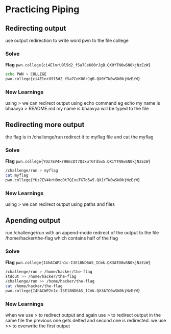 # Practicing Piping


## Redirecting output
use output redirection to write word pwn to the file college 


### Solve
**Flag** `pwn.college{ci4ElnrU9l5d2_fSa7CeK00rJgB.QX0YTN0wSN0kjNzEzW}`

```bash
echo PWN > COLLEGE
pwn.college{ci4ElnrU9l5d2_fSa7CeK00rJgB.QX0YTN0wSN0kjNzEzW}
```
### New Learnings
using > we can redirect output using echo command
eg echo my name is bhaavya > README.md
my name is bhaavya will be typed to the file

## Redirecting more output
the flag is in /challenge/run redirect it to myflag file and cat the myflag


### Solve
**Flag** `pwn.college{YUz7EV4krH8mcDt7QIxuTGTd5w5.QX1YTN0wSN0kjNzEzW}`

```bash
/challenge/run > myflag
cat myflag
pwn.college{YUz7EV4krH8mcDt7QIxuTGTd5w5.QX1YTN0wSN0kjNzEzW}
```
### New Learnings
using > we can redirect output using paths and files



## Apending output
run /challenge/run with an append-mode redirect of the output to the file /home/hacker/the-flag which contains half of the flag


### Solve
**Flag** `pwn.college{I4hACWP2n1c-I3E18ND6AS_ICmk.QX3ATO0wSN0kjNzEzW}`

```bash
/challenge/run > /home/hacker/the-flag
stdout >> /home/hacker/the-flag
/challenge/run >> /home/hacker/the-flag
cat /home/hacker/the-flag
pwn.college{I4hACWP2n1c-I3E18ND6AS_ICmk.QX3ATO0wSN0kjNzEzW}
```
### New Learnings
when we use > to redirect output and again use > to redirect output in the same file the previous one gets delted and second one is redirected. we use >> to overwrite the first output
